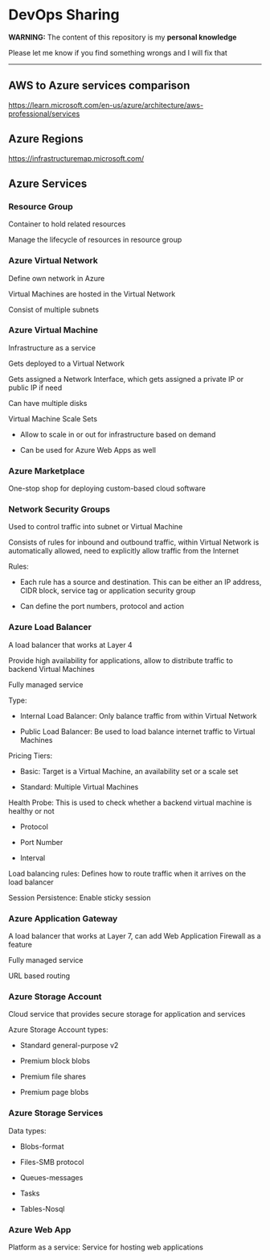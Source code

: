 # DevOps Sharing

**WARNING:** The content of this repository is my **personal knowledge**

Please let me know if you find something wrongs and I will fix that

---

## AWS to Azure services comparison

https://learn.microsoft.com/en-us/azure/architecture/aws-professional/services

## Azure Regions

https://infrastructuremap.microsoft.com/

## Azure Services

### Resource Group

Container to hold related resources

Manage the lifecycle of resources in resource group

### Azure Virtual Network

Define own network in Azure

Virtual Machines are hosted in the Virtual Network

Consist of multiple subnets

### Azure Virtual Machine

Infrastructure as a service

Gets deployed to a Virtual Network

Gets assigned a Network Interface, which gets assigned a private IP or public IP if need

Can have multiple disks

Virtual Machine Scale Sets

* Allow to scale in or out for infrastructure based on demand

* Can be used for Azure Web Apps as well

### Azure Marketplace

One-stop shop for deploying custom-based cloud software

### Network Security Groups

Used to control traffic into subnet or Virtual Machine

Consists of rules for inbound and outbound traffic, within Virtual Network is automatically allowed, need to explicitly allow traffic from the Internet

Rules:

* Each rule has a source and destination. This can be either an IP address, CIDR block, service tag or application security group

* Can define the port numbers, protocol and action

### Azure Load Balancer

A load balancer that works at Layer 4

Provide high availability for applications, allow to distribute traffic to backend Virtual Machines

Fully managed service

Type: 

* Internal Load Balancer: Only balance traffic from within Virtual Network

* Public Load Balancer: Be used to load balance internet traffic to Virtual Machines

Pricing Tiers:

* Basic: Target is a Virtual Machine, an availability set or a scale set

* Standard: Multiple Virtual Machines

Health Probe: This is used to check whether a backend virtual machine is healthy or not

* Protocol

* Port Number

* Interval

Load balancing rules: Defines how to route traffic when it arrives on the load balancer

Session Persistence: Enable sticky session

### Azure Application Gateway

A load balancer that works at Layer 7, can add Web Application Firewall as a feature

Fully managed service

URL based routing

### Azure Storage Account

Cloud service that provides secure storage for application and services

Azure Storage Account types:

* Standard general-purpose v2

* Premium block blobs

* Premium file shares

* Premium page blobs

### Azure Storage Services

Data types:

* Blobs-format

* Files-SMB protocol

* Queues-messages

* Tasks

* Tables-Nosql

### Azure Web App

Platform as a service: Service for hosting web applications